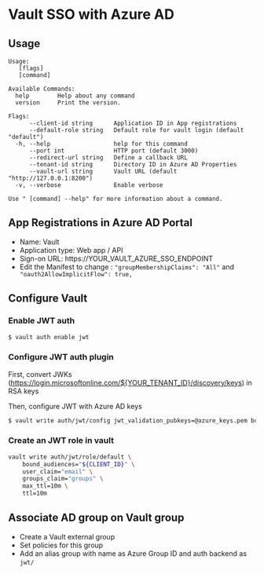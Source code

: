 # Vault SSO with Azure AD

## Usage

```text
Usage:
   [flags]
   [command]

Available Commands:
  help        Help about any command
  version     Print the version.

Flags:
      --client-id string      Application ID in App registrations
      --default-role string   Default role for vault login (default "default")
  -h, --help                  help for this command
      --port int              HTTP port (default 3000)
      --redirect-url string   Define a callback URL
      --tenant-id string      Directory ID in Azure AD Properties
      --vault-url string      Vault URL (default "http://127.0.0.1:8200")
  -v, --verbose               Enable verbose

Use " [command] --help" for more information about a command.
```

## App Registrations in Azure AD Portal

- Name: Vault
- Application type: Web app / API
- Sign-on URL: https://YOUR_VAULT_AZURE_SSO_ENDPOINT
- Edit the Manifest to change : `"groupMembershipClaims": "All"` and ` "oauth2AllowImplicitFlow": true,`

## Configure Vault

### Enable JWT auth

```bash
$ vault auth enable jwt
```

### Configure JWT auth plugin

First, convert JWKs (https://login.microsoftonline.com/${YOUR_TENANT_ID}/discovery/keys) in RSA keys

Then, configure JWT with Azure AD keys

```bash
$ vault write auth/jwt/config jwt_validation_pubkeys=@azure_keys.pem bound_issuer="https://login.microsoftonline.com/${YOUR_TENANT_ID}/v2.0"
```

### Create an JWT role in vault

```bash
vault write auth/jwt/role/default \
    bound_audiences="${CLIENT_ID}" \
    user_claim="email" \
    groups_claim="groups" \
    max_ttl=10m \
    ttl=10m
```

## Associate AD group on Vault group 

- Create a Vault external group
- Set policies for this group
- Add an alias group with name as Azure Group ID and auth backend as `jwt/`